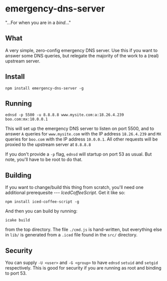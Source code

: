 emergency-dns-server
====================

"...For when you are in a *bind*..."


What
----

A very simple, zero-config emergency DNS server.  Use this if
you want to answer some DNS queries, but relegate the majority
of the work to a (real) upstream server.

Install
--------

    npm install emergency-dns-server -g


Running
-------

    ednsd -p 5500 -u 8.8.8.8 www.mysite.com:a:18.26.4.239 boo.com:mx:10.0.0.1


This will set up the emergency DNS server to listen on port 5500,
and to answer `A` queries for `www.mysite.com` with the IP
address `18.26.4.239` and `MX` queries for `boo.com` with the IP
address `10.0.0.1`.  All other requests will be proxied to the upstream
server at `8.8.8.8`

If you don't provide a `-p` flag, `ednsd` will startup on port 53 as
usual.  But note, you'll have to be root to do that.

Building
--------

If you want to change/build this thing from scratch, you'll need one
additional prerequesite --- *IcedCoffeeScript*.  Get it like so:

    npm install iced-coffee-script -g

And then you can build by running:

    icake build

from the top directory.  The file `./cmd.js` is hand-written,
but everything else in `lib/` is generated from a `.iced` file
found in the `src/` directory.

Security
--------

You can supply `-U <user>` and `-G <group>` to have `ednsd`
`setuid` and `setgid` respectively.  This is good for security
if you are running as root and binding to port 53.
